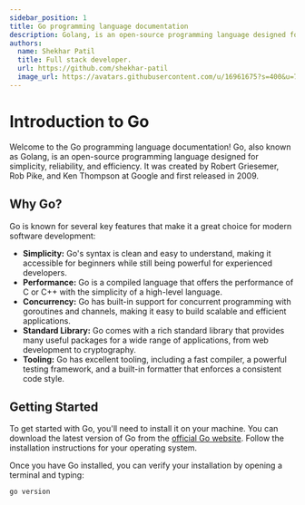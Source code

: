 ```yaml
---
sidebar_position: 1
title: Go programming language documentation
description: Golang, is an open-source programming language designed for simplicity, reliability, and efficiency. It was created by Robert Griesemer, Rob Pike, and Ken Thompson at Google and first released in 2009
authors:
  name: Shekhar Patil
  title: Full stack developer.
  url: https://github.com/shekhar-patil
  image_url: https://avatars.githubusercontent.com/u/16961675?s=400&u=70e54719e239d1148c24bc8661a72ee9e59f420d&v=4
---
```


# Introduction to Go

Welcome to the Go programming language documentation! Go, also known as Golang, is an open-source programming language designed for simplicity, reliability, and efficiency. It was created by Robert Griesemer, Rob Pike, and Ken Thompson at Google and first released in 2009.

## Why Go?

Go is known for several key features that make it a great choice for modern software development:

- **Simplicity:** Go's syntax is clean and easy to understand, making it accessible for beginners while still being powerful for experienced developers.
- **Performance:** Go is a compiled language that offers the performance of C or C++ with the simplicity of a high-level language.
- **Concurrency:** Go has built-in support for concurrent programming with goroutines and channels, making it easy to build scalable and efficient applications.
- **Standard Library:** Go comes with a rich standard library that provides many useful packages for a wide range of applications, from web development to cryptography.
- **Tooling:** Go has excellent tooling, including a fast compiler, a powerful testing framework, and a built-in formatter that enforces a consistent code style.

## Getting Started

To get started with Go, you'll need to install it on your machine. You can download the latest version of Go from the [official Go website](https://golang.org/). Follow the installation instructions for your operating system.

Once you have Go installed, you can verify your installation by opening a terminal and typing:

```sh
go version
